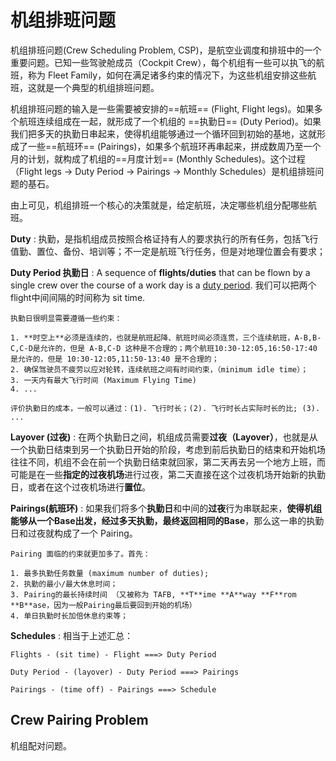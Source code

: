 # 机组排班问题

机组排班问题(Crew Scheduling Problem, CSP)，是航空业调度和排班中的一个重要问题。已知一些驾驶舱成员（Cockpit Crew），每个机组有一些可以执飞的航班，称为 Fleet Family，如何在满足诸多约束的情况下，为这些机组安排这些航班，这就是一个典型的机组排班问题。

机组排班问题的输入是一些需要被安排的==航班== (Flight, Flight legs)。如果多个航班连续组成在一起，就形成了一个机组的 ==执勤日== (Duty Period)。如果我们把多天的执勤日串起来，使得机组能够通过一个循环回到初始的基地，这就形成了一些==航班环== (Pairings)，如果多个航班环再串起来，拼成数周乃至一个月的计划，就构成了机组的==月度计划== (Monthly Schedules)。这个过程（Flight legs -> Duty Period -> Pairings -> Monthly Schedules）是机组排班问题的基石。

由上可见，机组排班一个核心的决策就是，给定航班，决定哪些机组分配哪些航班。

**Duty**
:   执勤，是指机组成员按照合格证持有人的要求执行的所有任务，包括飞行值勤、置位、备份、培训等；不一定是航班飞行任务，但是对地理位置会有要求；

**Duty Period 执勤日**
:   A sequence of **flights/duties** that can be flown by a single crew over the course of a work day is a <u>duty period</u>. 我们可以把两个flight中间间隔的时间称为 sit time.

    执勤日很明显需要遵循一些约束：

    1. **时空上**必须是连续的，也就是航班起降、航班时间必须连贯，三个连续航班，A-B,B-C,C-D是允许的，但是 A-B,C-D 这种是不合理的；两个航班10:30-12:05,16:50-17:40 是允许的，但是 10:30-12:05,11:50-13:40 是不合理的；
    2. 确保驾驶员不疲劳以应对轮转，连续航班之间有时间约束，（minimum idle time）；
    3. 一天内有最大飞行时间 (Maximum Flying Time)
    4. ...

    评价执勤日的成本，一般可以通过：(1). 飞行时长；(2). 飞行时长占实际时长的比; (3). ...

**Layover (过夜)**
:   在两个执勤日之间，机组成员需要**过夜（Layover）**，也就是从一个执勤日结束到另一个执勤日开始的阶段，考虑到前后执勤日的结束和开始机场往往不同，机组不会在前一个执勤日结束就回家，第二天再去另一个地方上班，而可能是在一些**指定的过夜机场**进行过夜，第二天直接在这个过夜机场开始新的执勤日，或者在这个过夜机场进行**置位**。

**Pairings(航班环)**
:   如果我们将多个**执勤日**和中间的**过夜**行为串联起来，**使得机组能够从一个Base出发，经过多天执勤，最终返回相同的Base**，那么这一串的执勤日和过夜就构成了一个 Pairing。

    Pairing 面临的约束就更加多了。首先：

    1. 最多执勤任务数量 (maximum number of duties);
    2. 执勤的最小/最大休息时间；
    3. Pairing的最长持续时间 （又被称为 TAFB, **T**ime **A**way **F**rom **B**ase，因为一般Pairing最后要回到开始的机场）
    4. 单日执勤时长加倍休息约束等；

**Schedules**
:   相当于上述汇总：

    Flights - (sit time) - Flight ===> Duty Period

    Duty Period - (layover) - Duty Period ===> Pairings

    Pairings - (time off) - Pairings ===> Schedule

## Crew Pairing Problem

机组配对问题。